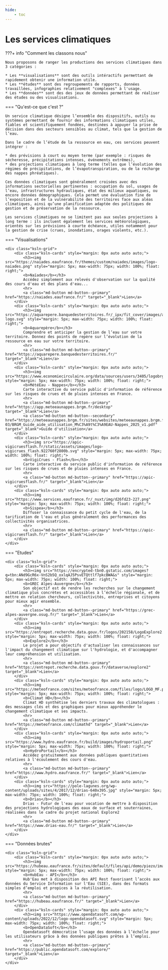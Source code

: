 ```yaml
---
hide:
    - toc
---
```


# Les services climatiques

???+ info "Comment les classons nous"

    Nous proposons de ranger les productions des services climatiques dans 3 catégories : 

    * Les **visualisations** sont des outils intéractifs permettant de rapidement obtenir une information utile.
    * Les **études** sont des regroupements de rapports, données travaillées, infographies relativement "complexes" à l'usage.
    * Les **données** sont des des jeux de données permettant de réaliser des études ou des visualisations.

=== "Qu'est-ce que c'est ?"

    Un service climatique désigne l’ensemble des dispositifs, outils ou systèmes permettant de fournir des informations climatiques utiles, fiables et scientifiquement fondées, destinées à appuyer la prise de décision dans des secteurs sensibles au climat, tels que la gestion de l’eau.
    
    Dans le cadre de l’étude de la ressource en eau, ces services peuvent intégrer :
    
    * des prévisions à court ou moyen terme (par exemple : risques de sécheresse, précipitations intenses, événements extrêmes),
    * des projections climatiques à long terme (telles que l’évolution des régimes de précipitations, de l’évapotranspiration, ou de la recharge des nappes phréatiques).
    
    Ces données climatiques sont généralement croisées avec des informations sectorielles pertinentes : occupation du sol, usages de l’eau, infrastructures hydrauliques, état des milieux aquatiques, ou encore données démographiques. Cela permet une évaluation fine de l’exposition et de la vulnérabilité des territoires face aux aléas climatiques, ainsi qu’une planification adaptée des politiques de gestion et de préservation de la ressource.
    
    Les services climatiques ne se limitent pas aux seules projections à long terme : ils incluent également les services météorologiques, orientés sur les prévisions à courte échéance, utiles notamment pour la gestion de crise (crues, inondations, orages violents, etc.).

=== "Visualisations"

    <div class="ksln-grid">
        <div class="ksln-cards" style="margin: 0px auto auto auto;">
            <h3><img src="https://naiades.eaufrance.fr/themes/custom/naiades/images/logo-naiades.png" style="margin: 5px; max-width: 75px; width: 100%; float: right;">
            <b>Naïades</b></h3>
            Accédez simplement aux relevés d'observation sur la qualité des cours d'eau et des plans d'eau...
            <hr>
            <a class="md-button md-button--primary" href="https://naiades.eaufrance.fr/" target="_blank">Lien</a>
        </div>
        <div class="ksln-cards" style="margin: 0px auto auto auto;">
            <h3><img src="https://aquarepere.banquedesterritoires.fr/_ipx/fit_cover/images/aquarepere-logo.svg" style="margin: 5px; max-width: 75px; width: 100%; float: right;">
            <b>Aquarepère</b></h3>
            Comprendre et anticiper la gestion de l’eau sur votre territoire. Donnez des points de repère sur l’évolution de la ressource en eau sur votre territoire.
            <hr>
            <a class="md-button md-button--primary" href="https://aquarepere.banquedesterritoires.fr/" target="_blank">Lien</a>
        </div>
        <div class="ksln-cards" style="margin: 0px auto auto auto;">
            <h3><img src="https://www.economiecirculaire.org/data/sources/users/3405/logobrgmwebfrcouleur.jpg" style="margin: 5px; max-width: 75px; width: 100%; float: right;">
            <b>MétéEau - Nappes</b></h3>
            Carte interactive du service public d'information de référence sur les risques de crues et de pluies intenses en France.
            <hr>
            <a class="md-button md-button--primary" href="https://app.meteeaunappes.brgm.fr/desktop" target="_blank">Lien</a>
            <a class="md-button md-button--secondary" href="https://meteeaunappes.brgm.fr/sites/websites/meteeaunappes.brgm.fr/files/documents/2025-03/BRGM_Guide_aide_utilisation_M%C3%A9t%C3%A9EAU-Nappes_2025_v1.pdf" target="_blank">Guide d'utilisation</a>
        </div>
        <div class="ksln-cards" style="margin: 0px auto auto auto;">
            <h3><img src="https://apic-vigicruesflash.fr/static/assets/images/logo-vigicrues_flash.922760f2800b.svg" style="margin: 5px; max-width: 75px; width: 100%; float: right;">
            <b>VigiCrues - Flash</b></h3>
            Carte interactive du service public d'information de référence sur les risques de crues et de pluies intenses en France.
            <hr>
            <a class="md-button md-button--primary" href="https://apic-vigicruesflash.fr/" target="_blank">Lien</a>
        </div>
        <div class="ksln-cards" style="margin: 0px auto auto auto;">
            <h3><img src="https://www.services.eaufrance.fr/_nuxt/img/d26fd23-227.png" style="margin: 5px; max-width: 75px; width: 100%; float: right;">
            <b>Sispea</b></h3>
            Diffuser la connaissance du petit cycle de l'eau, de la tarification de l'eau et plus généralement des performances des collectivités organisatrices.
            <hr>
            <a class="md-button md-button--primary" href="https://apic-vigicruesflash.fr/" target="_blank">Lien</a>
        </div>
    </div>

=== "Etudes"

    <div class="ksln-grid">
        <div class="ksln-cards" style="margin: 0px auto auto auto;">
            <h3><img src="https://encrypted-tbn0.gstatic.com/images?q=tbn:ANd9GcR6x-VnS2b5Q_oxlqAJ5PsvETQttlf7pkcBWA&s" style="margin: 5px; max-width: 75px; width: 100%; float: right;">
            <b>GREC Alpes-Auvergne</b></h3>
            Son objectif est de rendre les recherches sur le changement climatique plus concrètes et accessibles à l’échelle régionale, et de mettre en relation chercheurs, collectivités, entreprises et citoyens pour mieux agir ensemble.
            <hr>
            <a class="md-button md-button--primary" href="https://grec-alpes-auvergne.osug.fr/" target="_blank">Lien</a>
        </div>
        <div class="ksln-cards" style="margin: 0px auto auto auto;">
            <h3><img src="https://entrepot.recherche.data.gouv.fr/logos/202158/LogoExplore2.png" style="margin: 5px; max-width: 75px; width: 100%; float: right;">
            <b>Explore2</b></h3>
            Le projet a pour objectifs d'actualiser les connaissances sur l'impact du changement climatique sur l'hydrologie, et d'accompagner leur compréhension et utilisation.
            <hr>
            <a class="md-button md-button--primary" href="https://entrepot.recherche.data.gouv.fr/dataverse/explore2" target="_blank">Lien</a>
        </div>
        <div class="ksln-cards" style="margin: 0px auto auto auto;">
            <h3><img src="https://meteofrance.com/sites/meteofrance.com/files/logo/LOGO_MF.png" style="margin: 5px; max-width: 75px; width: 100%; float: right;">
            <b>Climat HD</b></h3>
            Climat HD synthétise les derniers travaux des climatologues : des messages clés et des graphiques pour mieux appréhender le changement climatique et ses impacts.
            <hr>
            <a class="md-button md-button--primary" href="https://meteofrance.com/climathd" target="_blank">Lien</a>
        </div>
        <div class="ksln-cards" style="margin: 0px auto auto auto;">
            <h3><img src="https://www.hydro.eaufrance.fr/build/images/hydroportail.png" style="margin: 5px; max-width: 75px; width: 100%; float: right;">
            <b>HydroPortail</b></h3>
            Accédez gratuitement aux données publiques quantitatives relatives à l'écoulement des cours d'eau.
            <hr>
            <a class="md-button md-button--primary" href="https://www.hydro.eaufrance.fr/" target="_blank">Lien</a>
        </div>
        <div class="ksln-cards" style="margin: 0px auto auto auto;">
            <h3><img src="https://pole-lagunes.org/wp-content/uploads/sites/4/2017/12/drias-640x395.jpg" style="margin: 5px; max-width: 75px; width: 100%; float: right;">
            <b>Drias</b></h3>
            Drias - Futur de l'eau pour vocation de mettre à disposition des projections hydrologiques des eaux de surface et souterraines, réalisées dans le cadre du projet national Explore2
            <hr>
            <a class="md-button md-button--primary" href="https://www.drias-eau.fr/" target="_blank">Lien</a>
        </div>
    </div>

=== "Données brutes"

    <div class="ksln-grid">
        <div class="ksln-cards" style="margin: 0px auto auto auto;">
            <h3><img src="https://hubeau.eaufrance.fr/sites/default/files/api/demo/piezo/images/logohubeau.svg" style="margin: 5px; max-width: 75px; width: 100%; float: right;">
            <b>HubEau - API</b></h3>
            Hub'Eau met à disposition des API Rest favorisant l’accès aux données du Service Information sur l'Eau (SIE), dans des formats simples d’emploi et propices à la réutilisation.
            <hr>
            <a class="md-button md-button--primary" href="https://hubeau.eaufrance.fr/" target="_blank">Lien</a>
        </div>
        <div class="ksln-cards" style="margin: 0px auto auto auto;">
            <h3><img src="https://www.opendatasoft.com/wp-content/uploads/2022/12/logo-opendatasoft.svg" style="margin: 5px; max-width: 75px; width: 100%; float: right;">
            <b>OpenDataSoft</b></h3>
            Opendatasoft démocratise l’usage des données à l’échelle pour les utilisateurs grâce à des données publiques prêtes à l’emploi.
            <hr>
            <a class="md-button md-button--primary" href="https://public.opendatasoft.com/explore/" target="_blank">Lien</a>
        </div>
    </div>
